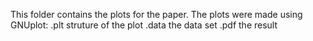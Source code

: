 This folder contains the plots for the paper. 
  The plots were made using GNUplot:
      .plt struture of the plot
      .data the data set
      .pdf the result
